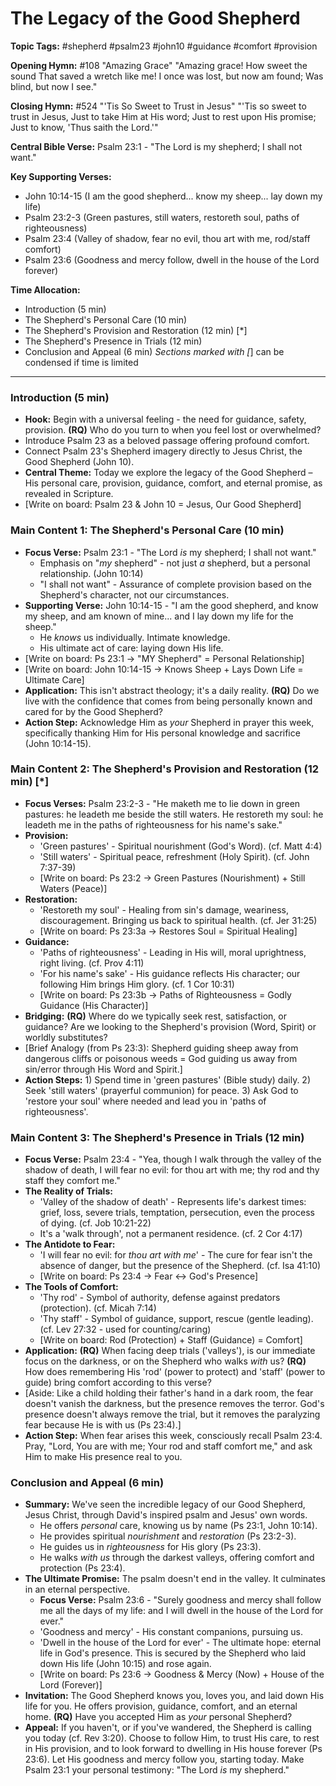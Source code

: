 # The Legacy of the Good Shepherd

**Topic Tags:** #shepherd #psalm23 #john10 #guidance #comfort #provision

**Opening Hymn:** #108 "Amazing Grace"
"Amazing grace! How sweet the sound That saved a wretch like me! I once was lost, but now am found; Was blind, but now I see."

**Closing Hymn:** #524 "'Tis So Sweet to Trust in Jesus"
"'Tis so sweet to trust in Jesus, Just to take Him at His word; Just to rest upon His promise; Just to know, 'Thus saith the Lord.'"

**Central Bible Verse:** Psalm 23:1 - "The Lord is my shepherd; I shall not want."

**Key Supporting Verses:**
*   John 10:14-15 (I am the good shepherd... know my sheep... lay down my life)
*   Psalm 23:2-3 (Green pastures, still waters, restoreth soul, paths of righteousness)
*   Psalm 23:4 (Valley of shadow, fear no evil, thou art with me, rod/staff comfort)
*   Psalm 23:6 (Goodness and mercy follow, dwell in the house of the Lord forever)

**Time Allocation:**
- Introduction (5 min)
- The Shepherd's Personal Care (10 min)
- The Shepherd's Provision and Restoration (12 min) [*]
- The Shepherd's Presence in Trials (12 min)
- Conclusion and Appeal (6 min)
*Sections marked with [*] can be condensed if time is limited

---

### Introduction (5 min)

-   **Hook:** Begin with a universal feeling - the need for guidance, safety, provision. **(RQ)** Who do you turn to when you feel lost or overwhelmed?
-   Introduce Psalm 23 as a beloved passage offering profound comfort.
-   Connect Psalm 23's Shepherd imagery directly to Jesus Christ, the Good Shepherd (John 10).
-   **Central Theme:** Today we explore the legacy of the Good Shepherd – His personal care, provision, guidance, comfort, and eternal promise, as revealed in Scripture.
-   [Write on board: Psalm 23 & John 10 = Jesus, Our Good Shepherd]

### Main Content 1: The Shepherd's Personal Care (10 min)

-   **Focus Verse:** Psalm 23:1 - "The Lord *is* my shepherd; I shall not want."
    -   Emphasis on "*my* shepherd" - not just *a* shepherd, but a personal relationship. (John 10:14)
    -   "I shall not want" - Assurance of complete provision based on the Shepherd's character, not our circumstances.
-   **Supporting Verse:** John 10:14-15 - "I am the good shepherd, and know my sheep, and am known of mine... and I lay down my life for the sheep."
    -   He *knows* us individually. Intimate knowledge.
    -   His ultimate act of care: laying down His life.
-   [Write on board: Ps 23:1 -> "MY Shepherd" = Personal Relationship]
-   [Write on board: John 10:14-15 -> Knows Sheep + Lays Down Life = Ultimate Care]
-   **Application:** This isn't abstract theology; it's a daily reality. **(RQ)** Do we live with the confidence that comes from being personally known and cared for by the Good Shepherd?
-   **Action Step:** Acknowledge Him as *your* Shepherd in prayer this week, specifically thanking Him for His personal knowledge and sacrifice (John 10:14-15).

### Main Content 2: The Shepherd's Provision and Restoration (12 min) [*]

-   **Focus Verses:** Psalm 23:2-3 - "He maketh me to lie down in green pastures: he leadeth me beside the still waters. He restoreth my soul: he leadeth me in the paths of righteousness for his name's sake."
-   **Provision:**
    -   'Green pastures' - Spiritual nourishment (God's Word). (cf. Matt 4:4)
    -   'Still waters' - Spiritual peace, refreshment (Holy Spirit). (cf. John 7:37-39)
    -   [Write on board: Ps 23:2 -> Green Pastures (Nourishment) + Still Waters (Peace)]
-   **Restoration:**
    -   'Restoreth my soul' - Healing from sin's damage, weariness, discouragement. Bringing us back to spiritual health. (cf. Jer 31:25)
    -   [Write on board: Ps 23:3a -> Restores Soul = Spiritual Healing]
-   **Guidance:**
    -   'Paths of righteousness' - Leading in His will, moral uprightness, right living. (cf. Prov 4:11)
    -   'For his name's sake' - His guidance reflects His character; our following Him brings Him glory. (cf. 1 Cor 10:31)
    -   [Write on board: Ps 23:3b -> Paths of Righteousness = Godly Guidance (His Character)]
-   **Bridging:** **(RQ)** Where do we typically seek rest, satisfaction, or guidance? Are we looking to the Shepherd's provision (Word, Spirit) or worldly substitutes?
-   [Brief Analogy (from Ps 23:3): Shepherd guiding sheep away from dangerous cliffs or poisonous weeds = God guiding us away from sin/error through His Word and Spirit.]
-   **Action Steps:** 1) Spend time in 'green pastures' (Bible study) daily. 2) Seek 'still waters' (prayerful communion) for peace. 3) Ask God to 'restore your soul' where needed and lead you in 'paths of righteousness'.

### Main Content 3: The Shepherd's Presence in Trials (12 min)

-   **Focus Verse:** Psalm 23:4 - "Yea, though I walk through the valley of the shadow of death, I will fear no evil: for thou art with me; thy rod and thy staff they comfort me."
-   **The Reality of Trials:**
    -   'Valley of the shadow of death' - Represents life's darkest times: grief, loss, severe trials, temptation, persecution, even the process of dying. (cf. Job 10:21-22)
    -   It's a 'walk through', not a permanent residence. (cf. 2 Cor 4:17)
-   **The Antidote to Fear:**
    -   'I will fear no evil: for *thou art with me*' - The cure for fear isn't the absence of danger, but the presence of the Shepherd. (cf. Isa 41:10)
    -   [Write on board: Ps 23:4 -> Fear <-> God's Presence]
-   **The Tools of Comfort:**
    -   'Thy rod' - Symbol of authority, defense against predators (protection). (cf. Micah 7:14)
    -   'Thy staff' - Symbol of guidance, support, rescue (gentle leading). (cf. Lev 27:32 - used for counting/caring)
    -   [Write on board: Rod (Protection) + Staff (Guidance) = Comfort]
-   **Application:** **(RQ)** When facing deep trials ('valleys'), is our immediate focus on the darkness, or on the Shepherd who walks *with* us? **(RQ)** How does remembering His 'rod' (power to protect) and 'staff' (power to guide) bring comfort according to this verse?
-   [Aside: Like a child holding their father's hand in a dark room, the fear doesn't vanish the darkness, but the presence removes the terror. God's presence doesn't always remove the trial, but it removes the paralyzing fear because He is with us (Ps 23:4).]
-   **Action Step:** When fear arises this week, consciously recall Psalm 23:4. Pray, "Lord, You are with me; Your rod and staff comfort me," and ask Him to make His presence real to you.

### Conclusion and Appeal (6 min)

-   **Summary:** We've seen the incredible legacy of our Good Shepherd, Jesus Christ, through David's inspired psalm and Jesus' own words.
    -   He offers *personal* care, knowing us by name (Ps 23:1, John 10:14).
    -   He provides spiritual *nourishment* and *restoration* (Ps 23:2-3).
    -   He guides us in *righteousness* for His glory (Ps 23:3).
    -   He walks *with us* through the darkest valleys, offering comfort and protection (Ps 23:4).
-   **The Ultimate Promise:** The psalm doesn't end in the valley. It culminates in an eternal perspective.
    -   **Focus Verse:** Psalm 23:6 - "Surely goodness and mercy shall follow me all the days of my life: and I will dwell in the house of the Lord for ever."
    -   'Goodness and mercy' - His constant companions, pursuing us.
    -   'Dwell in the house of the Lord for ever' - The ultimate hope: eternal life in God's presence. This is secured by the Shepherd who laid down His life (John 10:15) and rose again.
    -   [Write on board: Ps 23:6 -> Goodness & Mercy (Now) + House of the Lord (Forever)]
-   **Invitation:** The Good Shepherd knows you, loves you, and laid down His life for you. He offers provision, guidance, comfort, and an eternal home. **(RQ)** Have you accepted Him as *your* personal Shepherd?
-   **Appeal:** If you haven't, or if you've wandered, the Shepherd is calling you today (cf. Rev 3:20). Choose to follow Him, to trust His care, to rest in His provision, and to look forward to dwelling in His house forever (Ps 23:6). Let His goodness and mercy follow you, starting today. Make Psalm 23:1 your personal testimony: "The Lord *is* my shepherd."